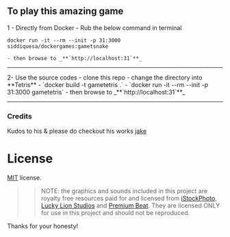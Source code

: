 ## To play this amazing game
1 - Directly from Docker 
    - Rub the below command in terminal
```
docker run -it --rm --init -p 31:3000 siddiquesa/dockergames:gametsnake
```
    - then browse to _**`http://localhost:31`**_
<hr>
2- Use the source codes 
    - clone this repo 
    - change the directory into **Tetris**
    - `docker build -t gametetris .`
    - `docker run -it --rm --init -p 31:3000 gametetris`
    - then browse to _**`http://localhost:31`**_
<hr>

### Credits
Kudos to his & please do checkout his works [jake](https://github.com/jakesgordon/javascript-snakes)

License
=======

[MIT](http://en.wikipedia.org/wiki/MIT_License) license.

>> NOTE: the graphics and sounds included in this project are royalty free resources paid
for and licensed from [iStockPhoto](http://istockphoto.com), [Lucky Lion Studios](http://luckylionstudios.com/) and
[Premium Beat](http://www.premiumbeat.com/). They are licensed ONLY for use in this project
and should not be reproduced.

Thanks for your honesty!


